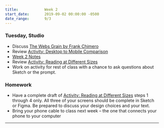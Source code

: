 ```yaml
---
title:            Week 2
start_date:       2019-09-02 00:00:00 -0500
date_range:       9/3
---
```


### Tuesday, Studio

- Discuss [The Webs Grain by Frank Chimero](https://frankchimero.com/writing/the-webs-grain/)
- Review [Activity: Desktop to Mobile Comparison](https://paper.dropbox.com/doc/MD-Week-2-Group-Activity--AkCIlGQr~usTGdo~MiV~UZ9pAQ-yzMvqfjnlJNwJPhWyz665)
- [Week 2 Notes](https://paper.dropbox.com/doc/Sketch-Intro-Designing-for-Mobile--AkDguU0dvK1uKmYPUhHVd5IrAQ-v9iw76ojaVhs1WOFskuGC)
- Review [Activity: Reading at Different Sizes](../projects/reading)
- Work on activity for rest of class with a chance to ask questions about Sketch or the prompt.

### Homework
- Have a complete draft of [Activity: Reading at Different Sizes](../projects/reading) steps 1 through 4 only. All three of your screens should be complete in Sketch or Figma. Be prepared to discuss your design choices and your text.
- Bring your phone cable to class next week – the one that connects your phone to your computer

---
